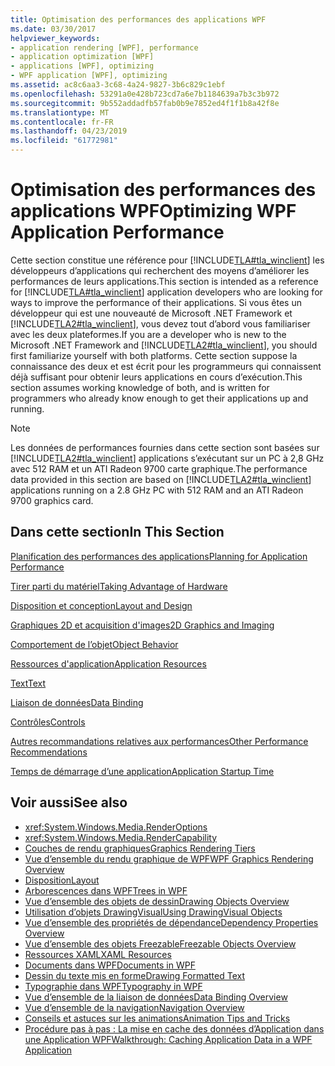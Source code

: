 ```yaml
---
title: Optimisation des performances des applications WPF
ms.date: 03/30/2017
helpviewer_keywords:
- application rendering [WPF], performance
- application optimization [WPF]
- applications [WPF], optimizing
- WPF application [WPF], optimizing
ms.assetid: ac8c6aa3-3c68-4a24-9827-3b6c829c1ebf
ms.openlocfilehash: 53291a0e428b723cd7a6e7b1184639a7b3c3b972
ms.sourcegitcommit: 9b552addadfb57fab0b9e7852ed4f1f1b8a42f8e
ms.translationtype: MT
ms.contentlocale: fr-FR
ms.lasthandoff: 04/23/2019
ms.locfileid: "61772981"
---
```

# <a name="optimizing-wpf-application-performance"></a><span data-ttu-id="9ac7a-102">Optimisation des performances des applications WPF</span><span class="sxs-lookup"><span data-stu-id="9ac7a-102">Optimizing WPF Application Performance</span></span>
<span data-ttu-id="9ac7a-103">Cette section constitue une référence pour [!INCLUDE[TLA#tla_winclient](../../../../includes/tlasharptla-winclient-md.md)] les développeurs d’applications qui recherchent des moyens d’améliorer les performances de leurs applications.</span><span class="sxs-lookup"><span data-stu-id="9ac7a-103">This section is intended as a reference for [!INCLUDE[TLA#tla_winclient](../../../../includes/tlasharptla-winclient-md.md)] application developers who are looking for ways to improve the performance of their applications.</span></span> <span data-ttu-id="9ac7a-104">Si vous êtes un développeur qui est une nouveauté de Microsoft .NET Framework et [!INCLUDE[TLA2#tla_winclient](../../../../includes/tla2sharptla-winclient-md.md)], vous devez tout d’abord vous familiariser avec les deux plateformes.</span><span class="sxs-lookup"><span data-stu-id="9ac7a-104">If you are a developer who is new to the Microsoft .NET Framework and [!INCLUDE[TLA2#tla_winclient](../../../../includes/tla2sharptla-winclient-md.md)], you should first familiarize yourself with both platforms.</span></span> <span data-ttu-id="9ac7a-105">Cette section suppose la connaissance des deux et est écrit pour les programmeurs qui connaissent déjà suffisant pour obtenir leurs applications en cours d’exécution.</span><span class="sxs-lookup"><span data-stu-id="9ac7a-105">This section assumes working knowledge of both, and is written for programmers who already know enough to get their applications up and running.</span></span>  
  
> [!NOTE]
>  <span data-ttu-id="9ac7a-106">Les données de performances fournies dans cette section sont basées sur [!INCLUDE[TLA2#tla_winclient](../../../../includes/tla2sharptla-winclient-md.md)] applications s’exécutant sur un PC à 2,8 GHz avec 512 RAM et un ATI Radeon 9700 carte graphique.</span><span class="sxs-lookup"><span data-stu-id="9ac7a-106">The performance data provided in this section are based on [!INCLUDE[TLA2#tla_winclient](../../../../includes/tla2sharptla-winclient-md.md)] applications running on a 2.8 GHz PC with 512 RAM and an ATI Radeon 9700 graphics card.</span></span>  
  
## <a name="in-this-section"></a><span data-ttu-id="9ac7a-107">Dans cette section</span><span class="sxs-lookup"><span data-stu-id="9ac7a-107">In This Section</span></span>  
 [<span data-ttu-id="9ac7a-108">Planification des performances des applications</span><span class="sxs-lookup"><span data-stu-id="9ac7a-108">Planning for Application Performance</span></span>](planning-for-application-performance.md)  
  
 [<span data-ttu-id="9ac7a-109">Tirer parti du matériel</span><span class="sxs-lookup"><span data-stu-id="9ac7a-109">Taking Advantage of Hardware</span></span>](optimizing-performance-taking-advantage-of-hardware.md)  
  
 [<span data-ttu-id="9ac7a-110">Disposition et conception</span><span class="sxs-lookup"><span data-stu-id="9ac7a-110">Layout and Design</span></span>](optimizing-performance-layout-and-design.md)  
  
 [<span data-ttu-id="9ac7a-111">Graphiques 2D et acquisition d'images</span><span class="sxs-lookup"><span data-stu-id="9ac7a-111">2D Graphics and Imaging</span></span>](optimizing-performance-2d-graphics-and-imaging.md)  
  
 [<span data-ttu-id="9ac7a-112">Comportement de l’objet</span><span class="sxs-lookup"><span data-stu-id="9ac7a-112">Object Behavior</span></span>](optimizing-performance-object-behavior.md)  
  
 [<span data-ttu-id="9ac7a-113">Ressources d'application</span><span class="sxs-lookup"><span data-stu-id="9ac7a-113">Application Resources</span></span>](optimizing-performance-application-resources.md)  
  
 [<span data-ttu-id="9ac7a-114">Text</span><span class="sxs-lookup"><span data-stu-id="9ac7a-114">Text</span></span>](optimizing-performance-text.md)  
  
 [<span data-ttu-id="9ac7a-115">Liaison de données</span><span class="sxs-lookup"><span data-stu-id="9ac7a-115">Data Binding</span></span>](optimizing-performance-data-binding.md)  
  
 [<span data-ttu-id="9ac7a-116">Contrôles</span><span class="sxs-lookup"><span data-stu-id="9ac7a-116">Controls</span></span>](optimizing-performance-controls.md)  
  
 [<span data-ttu-id="9ac7a-117">Autres recommandations relatives aux performances</span><span class="sxs-lookup"><span data-stu-id="9ac7a-117">Other Performance Recommendations</span></span>](optimizing-performance-other-recommendations.md)  
  
 [<span data-ttu-id="9ac7a-118">Temps de démarrage d’une application</span><span class="sxs-lookup"><span data-stu-id="9ac7a-118">Application Startup Time</span></span>](application-startup-time.md)  
  
## <a name="see-also"></a><span data-ttu-id="9ac7a-119">Voir aussi</span><span class="sxs-lookup"><span data-stu-id="9ac7a-119">See also</span></span>

- <xref:System.Windows.Media.RenderOptions>
- <xref:System.Windows.Media.RenderCapability>
- [<span data-ttu-id="9ac7a-120">Couches de rendu graphiques</span><span class="sxs-lookup"><span data-stu-id="9ac7a-120">Graphics Rendering Tiers</span></span>](graphics-rendering-tiers.md)
- [<span data-ttu-id="9ac7a-121">Vue d’ensemble du rendu graphique de WPF</span><span class="sxs-lookup"><span data-stu-id="9ac7a-121">WPF Graphics Rendering Overview</span></span>](../graphics-multimedia/wpf-graphics-rendering-overview.md)
- [<span data-ttu-id="9ac7a-122">Disposition</span><span class="sxs-lookup"><span data-stu-id="9ac7a-122">Layout</span></span>](layout.md)
- [<span data-ttu-id="9ac7a-123">Arborescences dans WPF</span><span class="sxs-lookup"><span data-stu-id="9ac7a-123">Trees in WPF</span></span>](trees-in-wpf.md)
- [<span data-ttu-id="9ac7a-124">Vue d’ensemble des objets de dessin</span><span class="sxs-lookup"><span data-stu-id="9ac7a-124">Drawing Objects Overview</span></span>](../graphics-multimedia/drawing-objects-overview.md)
- [<span data-ttu-id="9ac7a-125">Utilisation d’objets DrawingVisual</span><span class="sxs-lookup"><span data-stu-id="9ac7a-125">Using DrawingVisual Objects</span></span>](../graphics-multimedia/using-drawingvisual-objects.md)
- [<span data-ttu-id="9ac7a-126">Vue d’ensemble des propriétés de dépendance</span><span class="sxs-lookup"><span data-stu-id="9ac7a-126">Dependency Properties Overview</span></span>](dependency-properties-overview.md)
- [<span data-ttu-id="9ac7a-127">Vue d’ensemble des objets Freezable</span><span class="sxs-lookup"><span data-stu-id="9ac7a-127">Freezable Objects Overview</span></span>](freezable-objects-overview.md)
- [<span data-ttu-id="9ac7a-128">Ressources XAML</span><span class="sxs-lookup"><span data-stu-id="9ac7a-128">XAML Resources</span></span>](xaml-resources.md)
- [<span data-ttu-id="9ac7a-129">Documents dans WPF</span><span class="sxs-lookup"><span data-stu-id="9ac7a-129">Documents in WPF</span></span>](documents-in-wpf.md)
- [<span data-ttu-id="9ac7a-130">Dessin du texte mis en forme</span><span class="sxs-lookup"><span data-stu-id="9ac7a-130">Drawing Formatted Text</span></span>](drawing-formatted-text.md)
- [<span data-ttu-id="9ac7a-131">Typographie dans WPF</span><span class="sxs-lookup"><span data-stu-id="9ac7a-131">Typography in WPF</span></span>](typography-in-wpf.md)
- [<span data-ttu-id="9ac7a-132">Vue d’ensemble de la liaison de données</span><span class="sxs-lookup"><span data-stu-id="9ac7a-132">Data Binding Overview</span></span>](../data/data-binding-overview.md)
- [<span data-ttu-id="9ac7a-133">Vue d’ensemble de la navigation</span><span class="sxs-lookup"><span data-stu-id="9ac7a-133">Navigation Overview</span></span>](../app-development/navigation-overview.md)
- [<span data-ttu-id="9ac7a-134">Conseils et astuces sur les animations</span><span class="sxs-lookup"><span data-stu-id="9ac7a-134">Animation Tips and Tricks</span></span>](../graphics-multimedia/animation-tips-and-tricks.md)
- [<span data-ttu-id="9ac7a-135">Procédure pas à pas : La mise en cache des données d’Application dans une Application WPF</span><span class="sxs-lookup"><span data-stu-id="9ac7a-135">Walkthrough: Caching Application Data in a WPF Application</span></span>](walkthrough-caching-application-data-in-a-wpf-application.md)
